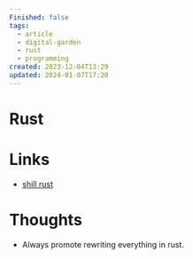 ```yaml
---
Finished: false
tags:
  - article
  - digital-garden
  - rust
  - programming
created: 2023-12-04T13:29
updated: 2024-01-07T17:20
---
```



# Rust





# Links
- [shill rust](https://pbs.twimg.com/media/Docf6V9XgAUevS5.jpg:large)

# Thoughts 
- Always promote rewriting everything in rust. 


